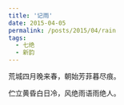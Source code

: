 ```yaml
---
title: '记雨'
date: 2015-04-05
permalink: /posts/2015/04/rain
tags:
  - 七绝
  - 新韵
---
```


荒城四月晚来春，朝始芳菲暮尽痕。

伫立黄昏白日冷，风绝雨语雨绝人。

